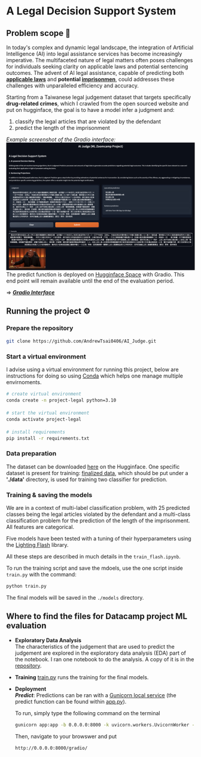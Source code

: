 # A Legal Decision Support System 
## Problem scope 📝
In today's complex and dynamic legal landscape, the integration of Artificial Intelligence (AI) into legal assistance services has become increasingly imperative. The multifaceted nature of legal matters often poses challenges for individuals seeking clarity on applicable laws and potential sentencing outcomes. The advent of AI legal assistance, capable of predicting both **[applicable laws](https://www.legislate.tech/glossary/applicable-law)** and **potential [imprisonmen](https://dictionary.cambridge.org/dictionary/english/imprisonment)**, could addresses these challenges with unparalleled efficiency and accuracy.

Starting from a Taiwanese legal judgement dataset that targets specifically **drug-related crimes**, which I crawled from the open sourced website and put on hugginface, the goal is to have a model infer a judgment and:

1. classify the legal articles that are violated by the defendant
2. predict the length of the imprisonment

*Example screenshot of the Gradio interface:*
![Alt text](./law_prediction_gradio_space/gradio.png)
The predict function is deployed on [Hugginface Space](https://huggingface.co/spaces/AndrewTsai0406/law_prediction_gradio) with Gradio. This end point will remain available until the end of the evaluation period.

=> ***[Gradio Interface](https://huggingface.co/spaces/AndrewTsai0406/law_prediction_gradio)***

## Running the project ⚙️
### Prepare the repository 
```sh
git clone https://github.com/AndrewTsai0406/AI_Judge.git
```

### Start a virtual environment 

I advise using a virtual environment for running this project, below are instructions for doing so using [Conda](https://www.anaconda.com/) which helps one manage multiple envirnoments.

```sh
# create virtual environment
conda create -n project-legal python=3.10

# start the virtual environment
conda activate project-legal

# install requirements
pip install -r requirements.txt
```

### Data preparation
The dataset can be downloaded [here](https://huggingface.co/datasets/AndrewTsai0406/Tawan_legal_judgement) on the Hugginface. One specific dataset is present for training: [finalized data](https://huggingface.co/datasets/AndrewTsai0406/Tawan_legal_judgement/resolve/main/processed_all_drug_top_25_act_flash.csv?download=true), which should be put under a **'./data'** directory, is used for training two classifier for prediction.

### Training & saving the models
We are in a context of multi-label classification problem, with 25 predicted classes being the legal articles violated by the defendant and a multi-class classification problem for the prediction of the length of the imprisonment. All features are categorical.

Five models have been tested with a tuning of their hyperparameters using the [Lighting Flash](https://lightning-flash.readthedocs.io/en/stable/quickstart.html) library.

All these steps are described in much details in the ```train_flash.ipynb```.

To run the training script and save the mdoels, use the one script inside  `train.py` with the command:

```sh
python train.py
```
The final models will be saved in the `./models` directory.



## Where to find the files for Datacamp project ML evaluation
-  **Exploratory Data Analysis**  
    The characteristics of the judgement that are used to predict the judgement are explored in the exploratory data analysis (EDA) part of the notebook. I ran one notebook to do the analysis. A copy of it is in the [repository](notebooks/EDA.ipynb).
- **Training**
    [train.py](./scripts/train.py) runs the training for the final models. 
- **Deployment**  
    ***Predict***: Predictions can be ran with a [Gunicorn local service](https://docs.gunicorn.org/en/stable/deploy.html) (the predict function can be found within [app.py](app-fastapi/app.py)).

    To run, simply type the following command on the terminal
    ```sh
    gunicorn app:app -b 0.0.0.0:8000 -k uvicorn.workers.UvicornWorker --timeout 300
    ```
    Then, navigate to your browswer and put
    ```sh
    http://0.0.0.0:8000/gradio/
    ```
